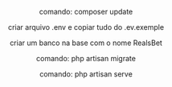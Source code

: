 <p align="center">comando: composer update</p>
<p align="center">criar arquivo .env e copiar tudo do .ev.exemple</p>
<p align="center">criar um banco na base com o nome RealsBet</p>
<p align="center">comando: php artisan migrate</p>
<p align="center">comando: php artisan serve</p>
